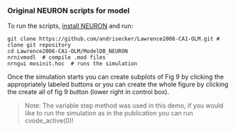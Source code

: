 ### Original NEURON scripts for model

To run the scripts, [install NEURON](https://www.neuron.yale.edu/neuron/download) and run:

    git clone https://github.com/andrisecker/Lawrence2006-CA1-OLM.git # clone git repository
    cd Lawrence2006-CA1-OLM/ModelDB_NEURON
    nrnivmodl  # compile .mod files
    nrngui mosinit.hoc  # runs the simulation

Once the simulation starts you can create subplots of Fig 9 by clicking the appropriately labeled buttons or you can create the whole figure by clicking the create all of fig 9 button (lower right in control box).

> Note: The variable step method was used in this demo, if you would like to run the simulation as in the publication you can run cvode_active(0)!
